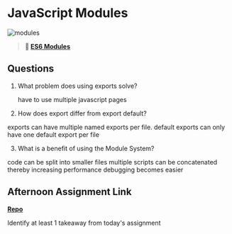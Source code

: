 # JavaScript Modules

![modules](https://bcw.blob.core.windows.net/public/img/1015719031845190)

> **📖 [ES6 Modules](https://codeworksacademy.com/fs-student-guide/resources/wk3/01-Modules)**

## Questions

1. What problem does using exports solve?

    have to use multiple javascript pages

2. How does export differ from export default?

exports can have multiple named exports per file.
default exports can only have one default export per file

3. What is a benefit of using the Module System?

code can be split into smaller files
multiple scripts can be concatenated thereby increasing performance
debugging becomes easier

## Afternoon Assignment Link

**[Repo](https://github.com/KellyWemmer/<ASSIGNMENT_REPO>)**

Identify at least 1 takeaway from today's assignment
